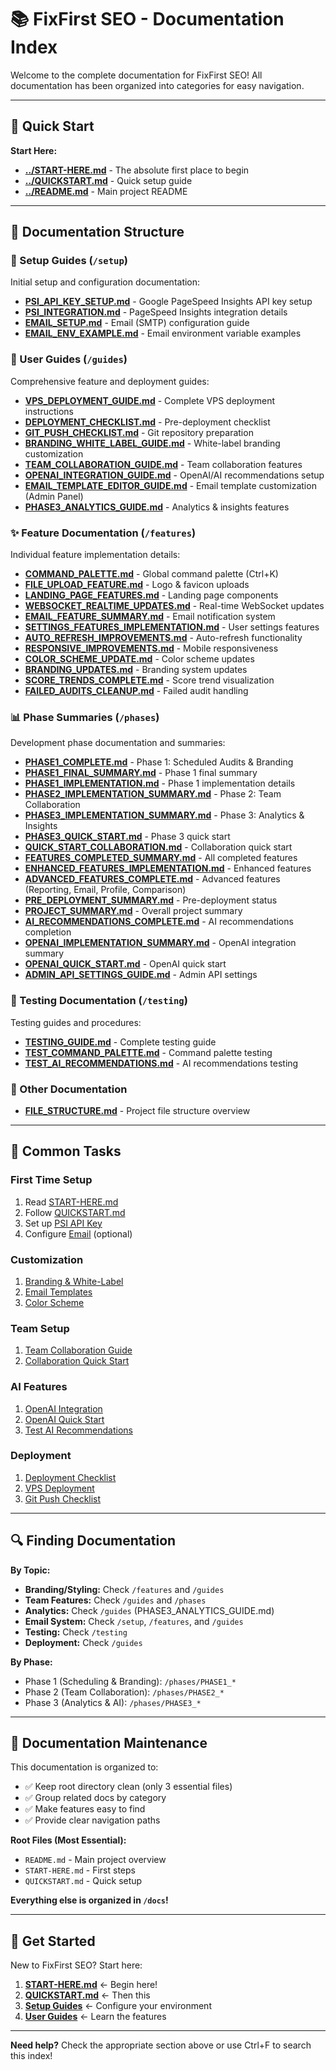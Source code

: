 # 📚 FixFirst SEO - Documentation Index

Welcome to the complete documentation for FixFirst SEO! All documentation has been organized into categories for easy navigation.

---

## 🚀 Quick Start

**Start Here:**
- **[../START-HERE.md](../START-HERE.md)** - The absolute first place to begin
- **[../QUICKSTART.md](../QUICKSTART.md)** - Quick setup guide
- **[../README.md](../README.md)** - Main project README

---

## 📖 Documentation Structure

### 🔧 Setup Guides (`/setup`)
Initial setup and configuration documentation:
- **[PSI_API_KEY_SETUP.md](setup/PSI_API_KEY_SETUP.md)** - Google PageSpeed Insights API key setup
- **[PSI_INTEGRATION.md](setup/PSI_INTEGRATION.md)** - PageSpeed Insights integration details
- **[EMAIL_SETUP.md](setup/EMAIL_SETUP.md)** - Email (SMTP) configuration guide
- **[EMAIL_ENV_EXAMPLE.md](setup/EMAIL_ENV_EXAMPLE.md)** - Email environment variable examples

### 📘 User Guides (`/guides`)
Comprehensive feature and deployment guides:
- **[VPS_DEPLOYMENT_GUIDE.md](guides/VPS_DEPLOYMENT_GUIDE.md)** - Complete VPS deployment instructions
- **[DEPLOYMENT_CHECKLIST.md](guides/DEPLOYMENT_CHECKLIST.md)** - Pre-deployment checklist
- **[GIT_PUSH_CHECKLIST.md](guides/GIT_PUSH_CHECKLIST.md)** - Git repository preparation
- **[BRANDING_WHITE_LABEL_GUIDE.md](guides/BRANDING_WHITE_LABEL_GUIDE.md)** - White-label branding customization
- **[TEAM_COLLABORATION_GUIDE.md](guides/TEAM_COLLABORATION_GUIDE.md)** - Team collaboration features
- **[OPENAI_INTEGRATION_GUIDE.md](guides/OPENAI_INTEGRATION_GUIDE.md)** - OpenAI/AI recommendations setup
- **[EMAIL_TEMPLATE_EDITOR_GUIDE.md](guides/EMAIL_TEMPLATE_EDITOR_GUIDE.md)** - Email template customization (Admin Panel)
- **[PHASE3_ANALYTICS_GUIDE.md](guides/PHASE3_ANALYTICS_GUIDE.md)** - Analytics & insights features

### ✨ Feature Documentation (`/features`)
Individual feature implementation details:
- **[COMMAND_PALETTE.md](features/COMMAND_PALETTE.md)** - Global command palette (Ctrl+K)
- **[FILE_UPLOAD_FEATURE.md](features/FILE_UPLOAD_FEATURE.md)** - Logo & favicon uploads
- **[LANDING_PAGE_FEATURES.md](features/LANDING_PAGE_FEATURES.md)** - Landing page components
- **[WEBSOCKET_REALTIME_UPDATES.md](features/WEBSOCKET_REALTIME_UPDATES.md)** - Real-time WebSocket updates
- **[EMAIL_FEATURE_SUMMARY.md](features/EMAIL_FEATURE_SUMMARY.md)** - Email notification system
- **[SETTINGS_FEATURES_IMPLEMENTATION.md](features/SETTINGS_FEATURES_IMPLEMENTATION.md)** - User settings features
- **[AUTO_REFRESH_IMPROVEMENTS.md](features/AUTO_REFRESH_IMPROVEMENTS.md)** - Auto-refresh functionality
- **[RESPONSIVE_IMPROVEMENTS.md](features/RESPONSIVE_IMPROVEMENTS.md)** - Mobile responsiveness
- **[COLOR_SCHEME_UPDATE.md](features/COLOR_SCHEME_UPDATE.md)** - Color scheme updates
- **[BRANDING_UPDATES.md](features/BRANDING_UPDATES.md)** - Branding system updates
- **[SCORE_TRENDS_COMPLETE.md](features/SCORE_TRENDS_COMPLETE.md)** - Score trend visualization
- **[FAILED_AUDITS_CLEANUP.md](features/FAILED_AUDITS_CLEANUP.md)** - Failed audit handling

### 📊 Phase Summaries (`/phases`)
Development phase documentation and summaries:
- **[PHASE1_COMPLETE.md](phases/PHASE1_COMPLETE.md)** - Phase 1: Scheduled Audits & Branding
- **[PHASE1_FINAL_SUMMARY.md](phases/PHASE1_FINAL_SUMMARY.md)** - Phase 1 final summary
- **[PHASE1_IMPLEMENTATION.md](phases/PHASE1_IMPLEMENTATION.md)** - Phase 1 implementation details
- **[PHASE2_IMPLEMENTATION_SUMMARY.md](phases/PHASE2_IMPLEMENTATION_SUMMARY.md)** - Phase 2: Team Collaboration
- **[PHASE3_IMPLEMENTATION_SUMMARY.md](phases/PHASE3_IMPLEMENTATION_SUMMARY.md)** - Phase 3: Analytics & Insights
- **[PHASE3_QUICK_START.md](phases/PHASE3_QUICK_START.md)** - Phase 3 quick start
- **[QUICK_START_COLLABORATION.md](phases/QUICK_START_COLLABORATION.md)** - Collaboration quick start
- **[FEATURES_COMPLETED_SUMMARY.md](phases/FEATURES_COMPLETED_SUMMARY.md)** - All completed features
- **[ENHANCED_FEATURES_IMPLEMENTATION.md](phases/ENHANCED_FEATURES_IMPLEMENTATION.md)** - Enhanced features
- **[ADVANCED_FEATURES_COMPLETE.md](phases/ADVANCED_FEATURES_COMPLETE.md)** - Advanced features (Reporting, Email, Profile, Comparison)
- **[PRE_DEPLOYMENT_SUMMARY.md](phases/PRE_DEPLOYMENT_SUMMARY.md)** - Pre-deployment status
- **[PROJECT_SUMMARY.md](phases/PROJECT_SUMMARY.md)** - Overall project summary
- **[AI_RECOMMENDATIONS_COMPLETE.md](phases/AI_RECOMMENDATIONS_COMPLETE.md)** - AI recommendations completion
- **[OPENAI_IMPLEMENTATION_SUMMARY.md](phases/OPENAI_IMPLEMENTATION_SUMMARY.md)** - OpenAI integration summary
- **[OPENAI_QUICK_START.md](phases/OPENAI_QUICK_START.md)** - OpenAI quick start
- **[ADMIN_API_SETTINGS_GUIDE.md](phases/ADMIN_API_SETTINGS_GUIDE.md)** - Admin API settings

### 🧪 Testing Documentation (`/testing`)
Testing guides and procedures:
- **[TESTING_GUIDE.md](testing/TESTING_GUIDE.md)** - Complete testing guide
- **[TEST_COMMAND_PALETTE.md](testing/TEST_COMMAND_PALETTE.md)** - Command palette testing
- **[TEST_AI_RECOMMENDATIONS.md](testing/TEST_AI_RECOMMENDATIONS.md)** - AI recommendations testing

### 📁 Other Documentation
- **[FILE_STRUCTURE.md](FILE_STRUCTURE.md)** - Project file structure overview

---

## 🎯 Common Tasks

### First Time Setup
1. Read [START-HERE.md](../START-HERE.md)
2. Follow [QUICKSTART.md](../QUICKSTART.md)
3. Set up [PSI API Key](setup/PSI_API_KEY_SETUP.md)
4. Configure [Email](setup/EMAIL_SETUP.md) (optional)

### Customization
1. [Branding & White-Label](guides/BRANDING_WHITE_LABEL_GUIDE.md)
2. [Email Templates](guides/EMAIL_TEMPLATE_EDITOR_GUIDE.md)
3. [Color Scheme](features/COLOR_SCHEME_UPDATE.md)

### Team Setup
1. [Team Collaboration Guide](guides/TEAM_COLLABORATION_GUIDE.md)
2. [Collaboration Quick Start](phases/QUICK_START_COLLABORATION.md)

### AI Features
1. [OpenAI Integration](guides/OPENAI_INTEGRATION_GUIDE.md)
2. [OpenAI Quick Start](phases/OPENAI_QUICK_START.md)
3. [Test AI Recommendations](testing/TEST_AI_RECOMMENDATIONS.md)

### Deployment
1. [Deployment Checklist](guides/DEPLOYMENT_CHECKLIST.md)
2. [VPS Deployment](guides/VPS_DEPLOYMENT_GUIDE.md)
3. [Git Push Checklist](guides/GIT_PUSH_CHECKLIST.md)

---

## 🔍 Finding Documentation

**By Topic:**
- **Branding/Styling:** Check `/features` and `/guides`
- **Team Features:** Check `/guides` and `/phases`
- **Analytics:** Check `/guides` (PHASE3_ANALYTICS_GUIDE.md)
- **Email System:** Check `/setup`, `/features`, and `/guides`
- **Testing:** Check `/testing`
- **Deployment:** Check `/guides`

**By Phase:**
- Phase 1 (Scheduling & Branding): `/phases/PHASE1_*`
- Phase 2 (Team Collaboration): `/phases/PHASE2_*`
- Phase 3 (Analytics & AI): `/phases/PHASE3_*`

---

## 📝 Documentation Maintenance

This documentation is organized to:
- ✅ Keep root directory clean (only 3 essential files)
- ✅ Group related docs by category
- ✅ Make features easy to find
- ✅ Provide clear navigation paths

**Root Files (Most Essential):**
- `README.md` - Main project overview
- `START-HERE.md` - First steps
- `QUICKSTART.md` - Quick setup

**Everything else is organized in `/docs`!**

---

## 🚀 Get Started

New to FixFirst SEO? Start here:
1. **[START-HERE.md](../START-HERE.md)** ← Begin here!
2. **[QUICKSTART.md](../QUICKSTART.md)** ← Then this
3. **[Setup Guides](setup/)** ← Configure your environment
4. **[User Guides](guides/)** ← Learn the features

---

**Need help?** Check the appropriate section above or use Ctrl+F to search this index!

